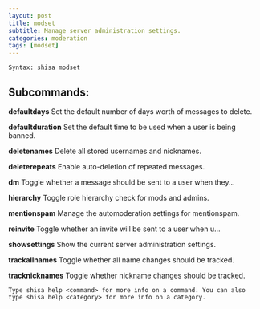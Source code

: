 ```yaml
---
layout: post
title: modset
subtitle: Manage server administration settings.
categories: moderation
tags: [modset]
---
```


`Syntax: shisa modset`

## Subcommands:

**defaultdays** Set the default number of days worth of messages to delete.

**defaultduration** Set the default time to be used when a user is being banned.

**deletenames** Delete all stored usernames and nicknames.

**deleterepeats** Enable auto-deletion of repeated messages.

**dm** Toggle whether a message should be sent to a user when they...

**hierarchy** Toggle role hierarchy check for mods and admins.

**mentionspam** Manage the automoderation settings for mentionspam.

**reinvite** Toggle whether an invite will be sent to a user when u...

**showsettings** Show the current server administration settings.

**trackallnames** Toggle whether all name changes should be tracked.

**tracknicknames** Toggle whether nickname changes should be tracked.

```
Type shisa help <command> for more info on a command. You can also type shisa help <category> for more info on a category.
```